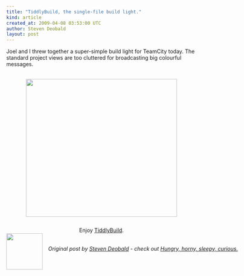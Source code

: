 ```yaml
---
title: "TiddlyBuild, the single-file build light."
kind: article
created_at: 2009-04-08 03:53:00 UTC
author: Steven Deobald
layout: post
---
```

Joel and I threw together a super-simple build light for TeamCity today. The standard project views are too cluttered for broadcasting big colourful messages.<div><br /></div><div><img src="http://3.bp.blogspot.com/_-c99fYySfc4/SdwhDQCrj9I/AAAAAAAAB8s/p7hrEU_e8C8/s400/tiddly-light.PNG" style="display:block; margin:0px auto 10px; text-align:center;cursor:pointer; cursor:hand;width: 400px; height: 366px;" border="0" alt="" id="BLOGGER_PHOTO_ID_5322165199374618578" /></div><div><br /></div><div style="text-align: center;">Enjoy <a href="http://deobald.ca/work/tiddly-build.html.txt">TiddlyBuild</a>.</div><div class="author">
  <img src="http://nilenso.com/people/steven-200.png" style="width: 96px; height: 96;">
  <span style="position: absolute; padding: 32px 15px;">
    <i>Original post by <a href="http://twitter.com/deobald">Steven Deobald</a> - check out <a href="http://blog.deobald.ca/">Hungry, horny, sleepy, curious.</a></i>
  </span>
</div>

